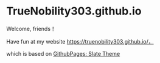 # TrueNobility303.github.io

Welcome, friends！

Have fun at my website https://truenobility303.github.io/，

which is based on [GithubPages: Slate Theme](https://github.com/pages-themes/slate) 
